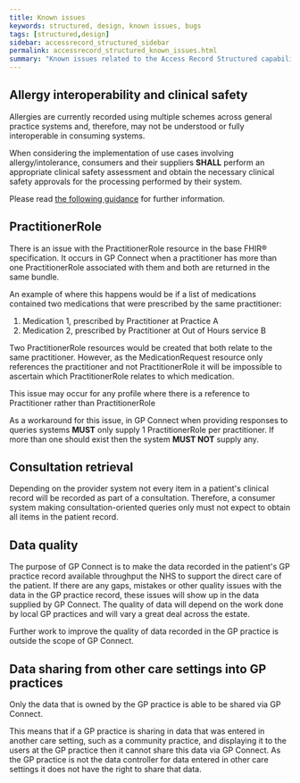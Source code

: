 ```yaml
---
title: Known issues
keywords: structured, design, known issues, bugs
tags: [structured,design]
sidebar: accessrecord_structured_sidebar
permalink: accessrecord_structured_known_issues.html
summary: "Known issues related to the Access Record Structured capability pack"
---
```


## Allergy interoperability and clinical safety ##

Allergies are currently recorded using multiple schemes across general practice systems and, therefore, may not be understood or fully interoperable in consuming systems.

When considering the implementation of use cases involving allergy/intolerance, consumers and their suppliers **SHALL** perform an appropriate clinical safety assessment and obtain the necessary clinical safety approvals for the processing performed by their system.

Please read [the following guidance](accessrecord_structured_development_allergies_guidance.html#allergyintolerance-interoperability-and-clinical-safety) for further information.

## PractitionerRole

There is an issue with the PractitionerRole resource in the base FHIR&reg; specification. It occurs in GP Connect when a practitioner has more than one PractitionerRole associated with them and both are returned in the same bundle.

An example of where this happens would be if a list of medications contained two medications that were prescribed by the same practitioner:

1. Medication 1, prescribed by Practitioner at Practice A
2. Medication 2, prescribed by Practitioner at Out of Hours service B

Two PractitionerRole resources would be created that both relate to the same practitioner. However, as the MedicationRequest resource only references the practitioner and not PractitionerRole it will be impossible to ascertain which PractitionerRole relates to which medication.

This issue may occur for any profile where there is a reference to Practitioner rather than PractitionerRole

As a workaround for this issue, in GP Connect when providing responses to queries systems **MUST** only supply 1 PractitionerRole per practitioner. If more than one should exist then the system **MUST NOT** supply any.

## Consultation retrieval ##

Depending on the provider system not every item in a patient's clinical record will be recorded as part of a consultation. Therefore, a consumer system making consultation-oriented queries only must not expect to obtain all items in the patient record.

## Data quality ##

The purpose of GP Connect is to make the data recorded in the patient's GP practice record available throughput the NHS to support the direct care of the patient. If there are any gaps, mistakes or other quality issues with the data in the GP practice record, these issues will show up in the data supplied by GP Connect. The quality of data will depend on the work done by local GP practices and will vary a great deal across the estate.

Further work to improve the quality of data recorded in the GP practice is outside the scope of GP Connect.

## Data sharing from other care settings into GP practices ##

Only the data that is owned by the GP practice is able to be shared via GP Connect.

This means that if a GP practice is sharing in data that was entered in another care setting, such as a community practice, and displaying it to the users at the GP practice then it cannot share this data via GP Connect. As the GP practice is not the data controller for data entered in other care settings it does not have the right to share that data.
